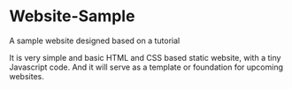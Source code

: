 # Website-Sample

 A sample website designed based on a tutorial
 
It is very simple and basic HTML and CSS based static website, with a tiny Javascript code. 
And it will serve as a template or foundation for upcoming websites.
